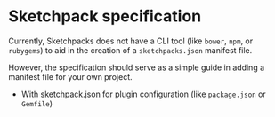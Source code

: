 # Sketchpack specification

Currently, Sketchpacks does not have a CLI tool (like `bower`, `npm`, or `rubygems`) to aid in the creation of a `sketchpacks.json` manifest file.

However, the specification should serve as a simple guide in adding a manifest file for your own project.

- With [sketchpack.json](./json.md) for plugin configuration (like `package.json` or `Gemfile`)
